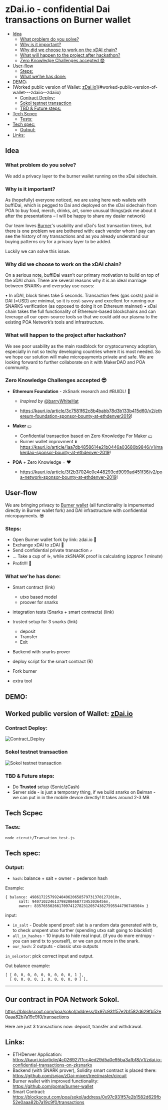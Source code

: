 # zDai.io - confidential Dai transactions on Burner wallet


  * [Idea](#idea)
    + [What problem do you solve?](#what-problem-do-you-solve)
    + [Why is it important?](#why-is-it-important)
    + [Why did we choose to work on the xDAI chain?](#why-did-we-choose-to-work-on-the-xdai-chain)
    + [What will happen to the project after hackathon?](#what-will-happen-to-the-project-after-hackathon)
    + [Zero Knowledge Challenges accepted :sunglasses:](#zero-knowledge-challenges-accepted--sunglasses)
  * [User-flow](#user-flow)
    + [Steps:](#steps)
    + [What we'he has done:](#what-we-he-has-done)
  * [DEMO:](#demo)
  * [Worked public version of Wallet: [zDai.io](zDai.io)](#worked-public-version-of-wallet---zdaiio--zdaiio)
    + [Contract Deploy:](#contract-deploy)
    + [Sokol testnet transaction](#sokol-testnet-transaction)
    + [TBD & Future steps:](#tbd---future-steps)
  * [Tech Scpec](#tech-scpec)
    + [Tests:](#tests)
  * [Tech spec:](#tech-spec)
    + [Output:](#output)
  * [Links:](#links)

## Idea

### What problem do you solve?

We add a privacy layer to the burner wallet running on the xDai sidechain.

### Why is it important?

As (hopefully) everyone noticed, we are using here web wallets with buffiDai, which is pegged to Dai and deployed on the xDai sidechain from POA to buy food, merch, drinks, art, some unusual things(ask me about it after the presentations – I will be happy to share my dealer network)

Our team loves [Burner](https://xdai.io/)'s usability and xDai's fast transaction times, but there is one problem we are bothered with: each vendor whom I pay can see the history of my transactions and as you already understand our buying patterns cry for a privacy layer to be added.

Luckily we can solve this issue.

### Why did we choose to work on the xDAI chain?

On a serious note, buffiDai wasn’t our primary motivation to build on top of the xDAI chain. There are several reasons why it is an ideal marriage between SNARKs and everyday use cases:

•    In xDAI, block times take 5 seconds. Transaction fees (gas costs) paid in DAI (=USD) are minimal, so it is cost-savvy and excellent for running our SNARKS verification (as opposed to doing it on Ethereum mainnet)
•    xDai chain takes the full functionality of Ethereum-based blockchains and can leverage all our open-source tools so that we could add our plasma to the existing POA Network’s tools and infrastructure.

### What will happen to the project after hackathon?
We see poor usability as the main roadblock for cryptocurrency adoption, especially in not so techy developing countries where it is most needed. So we hope our solution will make micropayments private and safe. We are looking forward to further collaborate on it with MakerDAO and POA community.

### Zero Knowledge Challenges accepted :sunglasses:


- **Ethereum Foundation** - zkSnark research and #BUIDL!  :closed_lock_with_key:

    - *Inspired by* [@barryWhiteHat](https://twitter.com/barrywhitehat/status/1096490137029095424?s=12)

    - https://kauri.io/article/3c7581f62c8b4babb78d3b133b415d60/v2/ethereum-foundation-sponsor-bounty-at-ethdenver2019!

- **Maker** :dollar:
    - Confidential transaction based on Zero Knowledge For Maker :dollar:
    - Burner wallet improvment :arrow_double_up: https://kauri.io/article/1aa7db4858614e21b0446a03680b9846/v1/makerdao-sponsor-bounty-at-ethdenver-2019!

- **POA** + Zero Knowledge = :heart:
    - https://kauri.io/article/3f2b37024c0e448293cd9099ad451f36/v2/poa-network-sponsor-bounty-at-ethdenver-2019!

## User-flow

We are bringing privacy to [Burner wallet](https://xdai.io) (all functionality is impemented directly in Burner wallet fork) and DAI infrastructure with confidential micropayments. :sunglasses:

### Steps:
- Open Burner wallet fork by link: zdai.io :iphone:
- Exchange xDAI to zDAI :currency_exchange:
- Send confidential private transaction :arrow_heading_up:
- ... Take a cup of ☕️, while zkSNARK proof is calculating (*approx 1 minute*)
- Profit!!! :tada:


### What we'he has done:

- Smart contract (link)
    - utxo based model
    - proover for snarks

- integration tests (Snarks + smart contracts) (link)

- trusted setup for 3 snarks (link)
    - deposit
    - Transfer
    - Exit

- Backend with snarks prover

- deploy script for the smart contract (R)

- Fork burner

- extra tool

## DEMO:

## Worked public version of Wallet: [zDai.io](zDai.io)

### Contract Deploy:
![Contract_Deploy](https://github.com/snjax/zDai-mixer/blob/master/Demo/COntract_Deploy.jpeg)

### Sokol testnet transaction

![Sokol testnet transaction](https://github.com/snjax/zDai-mixer/blob/master/Demo/Sokol-test.png)


### TBD & Future steps:

- Do **Trusted** setup (Sonic/zCash)
- Server side - is just a temporary thing, if we build snarks on Belman - we can put in in the mobile device directly! It takes around 2-3 MB


## Tech Scpec


### Tests:

    node cicruit/Transation_test.js

## Tech spec:

### Output:


- `hash`: balance + salt + owner = pederson hash

Example:

```
{ balance: 498617225799240496206585797313701272018n,
      salt: 940710224613798208468773453036456n,
      owner: 835765502661709741278231205743827595544796746504n }
```

input:
- `in_salt` - Double spend proof: slat is a random data generated with tx, to check unspent utxo further (spending utxo salt going to blacklist)
- `all_in_hashes` - 10 inputs to hide real input. (if you do more entropy - you can send tx to yourself), or we can put more in the snark.
- `our_hash`: 2 outputs - classic utxo outputs

`in_selcetor`: pick correct input and output.

Out balance example:

   ```
[ [ 0, 0, 0, 0, 0, 0, 0, 0, 0, 1 ],
     [ 0, 0, 0, 0, 1, 0, 0, 0, 0, 0 ] ],
```

---

## Our contract in POA Network Sokol.

https://blockscout.com/poa/sokol/address/0x97c931f57e2b1582d629fb52e0aaa82b7a19c9f0/transactions 

Here are just 3 transactions now: deposit, transfer and withdrawal. 

## Links:

- ETHDenver Application: https://kauri.io/article/4c026927f1cc4ed29d5a0e95ba3afbf8/v1/zdai.io-confidential-transactions-on-zksnarks
- Backend (with SNARK prover), Solidity smart contract is placed there: https://github.com/snjax/zDai-mixer/tree/master/circuit
- Burner wallet with improved functionality: https://github.com/poma/burner-wallet
- Smart Contract: https://blockscout.com/poa/sokol/address/0x97c931f57e2b1582d629fb52e0aaa82b7a19c9f0/transactions

